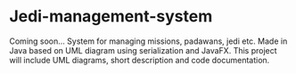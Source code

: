 # Jedi-management-system
Coming soon... System for managing missions, padawans, jedi etc. Made in Java based on UML diagram using serialization and JavaFX. This project will include UML diagrams, short description and code documentation.
